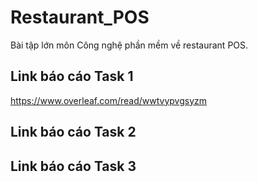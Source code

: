 # Restaurant_POS
Bài tập lớn môn Công nghệ phần mềm về restaurant POS.    
## Link báo cáo Task 1
https://www.overleaf.com/read/wwtvypvgsyzm
## Link báo cáo Task 2
## Link báo cáo Task 3
